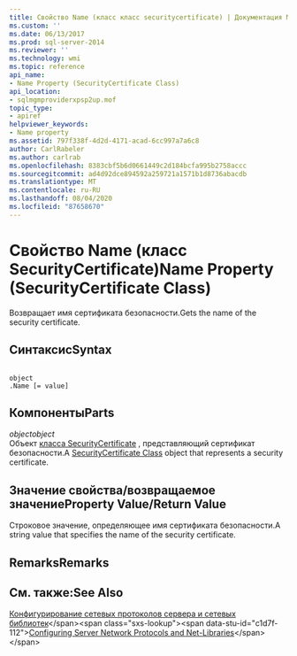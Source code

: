 ```yaml
---
title: Свойство Name (класс класс securitycertificate) | Документация Майкрософт
ms.custom: ''
ms.date: 06/13/2017
ms.prod: sql-server-2014
ms.reviewer: ''
ms.technology: wmi
ms.topic: reference
api_name:
- Name Property (SecurityCertificate Class)
api_location:
- sqlmgmproviderxpsp2up.mof
topic_type:
- apiref
helpviewer_keywords:
- Name property
ms.assetid: 797f338f-4d2d-4171-acad-6cc997a7a6c8
author: CarlRabeler
ms.author: carlrab
ms.openlocfilehash: 8383cbf5b6d0661449c2d184bcfa995b2758accc
ms.sourcegitcommit: ad4d92dce894592a259721a1571b1d8736abacdb
ms.translationtype: MT
ms.contentlocale: ru-RU
ms.lasthandoff: 08/04/2020
ms.locfileid: "87658670"
---
```

# <a name="name-property-securitycertificate-class"></a><span data-ttu-id="c1d7f-102">Свойство Name (класс SecurityCertificate)</span><span class="sxs-lookup"><span data-stu-id="c1d7f-102">Name Property (SecurityCertificate Class)</span></span>
  <span data-ttu-id="c1d7f-103">Возвращает имя сертификата безопасности.</span><span class="sxs-lookup"><span data-stu-id="c1d7f-103">Gets the name of the security certificate.</span></span>  
  
## <a name="syntax"></a><span data-ttu-id="c1d7f-104">Синтаксис</span><span class="sxs-lookup"><span data-stu-id="c1d7f-104">Syntax</span></span>  
  
```  
  
object  
.Name [= value]  
```  
  
## <a name="parts"></a><span data-ttu-id="c1d7f-105">Компоненты</span><span class="sxs-lookup"><span data-stu-id="c1d7f-105">Parts</span></span>  
 <span data-ttu-id="c1d7f-106">*object*</span><span class="sxs-lookup"><span data-stu-id="c1d7f-106">*object*</span></span>  
 <span data-ttu-id="c1d7f-107">Объект [класса SecurityCertificate](securitycertificate-class.md) , представляющий сертификат безопасности.</span><span class="sxs-lookup"><span data-stu-id="c1d7f-107">A [SecurityCertificate Class](securitycertificate-class.md) object that represents a security certificate.</span></span>  
  
## <a name="property-valuereturn-value"></a><span data-ttu-id="c1d7f-108">Значение свойства/возвращаемое значение</span><span class="sxs-lookup"><span data-stu-id="c1d7f-108">Property Value/Return Value</span></span>  
 <span data-ttu-id="c1d7f-109">Строковое значение, определяющее имя сертификата безопасности.</span><span class="sxs-lookup"><span data-stu-id="c1d7f-109">A string value that specifies the name of the security certificate.</span></span>  
  
## <a name="remarks"></a><span data-ttu-id="c1d7f-110">Remarks</span><span class="sxs-lookup"><span data-stu-id="c1d7f-110">Remarks</span></span>  
  
## <a name="see-also"></a><span data-ttu-id="c1d7f-111">См. также:</span><span class="sxs-lookup"><span data-stu-id="c1d7f-111">See Also</span></span>  
 <span data-ttu-id="c1d7f-112">[Конфигурирование сетевых протоколов сервера и сетевых библиотек](https://msdn.microsoft.com/library/ms177485\(v=sql.100\).aspx)</span><span class="sxs-lookup"><span data-stu-id="c1d7f-112">[Configuring Server Network Protocols and Net-Libraries](https://msdn.microsoft.com/library/ms177485\(v=sql.100\).aspx)</span></span>  
  
  
